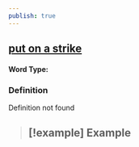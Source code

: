 ```yaml
---
publish: true
---
```

## [put on a strike](https://dictionary.cambridge.org/dictionary/english/put-on-a-strike)

#### Word Type: 
### Definition
Definition not found

>[!example] Example
> - 
